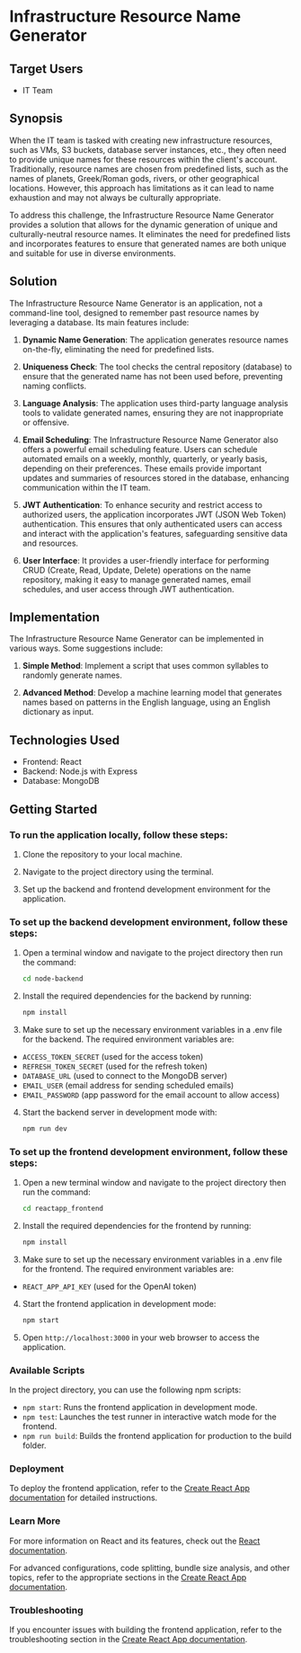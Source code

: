 # Infrastructure Resource Name Generator

## Target Users

- IT Team

## Synopsis

When the IT team is tasked with creating new infrastructure resources, such as VMs, S3 buckets, database 
server instances, etc., they often need to provide unique names for these resources within the client's 
account. Traditionally, resource names are chosen from predefined lists, such as the names of planets, 
Greek/Roman gods, rivers, or other geographical locations. However, this approach has limitations as it 
can lead to name exhaustion and may not always be culturally appropriate.

To address this challenge, the Infrastructure Resource Name Generator provides a solution that allows for 
the dynamic generation of unique and culturally-neutral resource names. It eliminates the need for predefined 
lists and incorporates features to ensure that generated names are both unique and suitable for use in 
diverse environments.

## Solution

The Infrastructure Resource Name Generator is an application, not a command-line tool, designed to remember past 
resource names by leveraging a database. Its main features include:

1. **Dynamic Name Generation**: The application generates resource names on-the-fly, eliminating the need for 
predefined lists.

2. **Uniqueness Check**: The tool checks the central repository (database) to ensure that the generated name has 
not been used before, preventing naming conflicts.

3. **Language Analysis**: The application uses third-party language analysis tools to validate generated names, 
ensuring they are not inappropriate or offensive.

4. **Email Scheduling**: The Infrastructure Resource Name Generator also offers a powerful email scheduling 
feature. Users can schedule automated emails on a weekly, monthly, quarterly, or yearly basis, depending on their 
preferences. These emails provide important updates and summaries of resources stored in the database, enhancing 
communication within the IT team.

5. **JWT Authentication**: To enhance security and restrict access to authorized users, the application incorporates 
JWT (JSON Web Token) authentication. This ensures that only authenticated users can access and interact with the 
application's features, safeguarding sensitive data and resources.

6. **User Interface**: It provides a user-friendly interface for performing CRUD (Create, Read, Update, Delete) 
operations on the name repository, making it easy to manage generated names, email schedules, and user access 
through JWT authentication.

## Implementation

The Infrastructure Resource Name Generator can be implemented in various ways. Some suggestions include:

1. **Simple Method**: Implement a script that uses common syllables to randomly generate names.

2. **Advanced Method**: Develop a machine learning model that generates names based on patterns in the English 
language, using an English dictionary as input.

## Technologies Used

- Frontend: React
- Backend: Node.js with Express
- Database: MongoDB

## Getting Started

### To run the application locally, follow these steps:

1. Clone the repository to your local machine.

2. Navigate to the project directory using the terminal.

3. Set up the backend and frontend development environment for the application.

### To set up the backend development environment, follow these steps:

1. Open a terminal window and navigate to the project directory then run the command:

    ```bash
    cd node-backend
    ```

2. Install the required dependencies for the backend by running:

    ```bash
    npm install
    ```
      
3. Make sure to set up the necessary environment variables in a .env file for the backend. The required environment 
variables are:

- `ACCESS_TOKEN_SECRET` (used for the access token)
- `REFRESH_TOKEN_SECRET` (used for the refresh token)
- `DATABASE_URL` (used to connect to the MongoDB server)
- `EMAIL_USER` (email address for sending scheduled emails)
- `EMAIL_PASSWORD` (app password for the email account to allow access)

4. Start the backend server in development mode with:

    ```bash
    npm run dev
    ```

### To set up the frontend development environment, follow these steps:

1. Open a new terminal window and navigate to the project directory then run the command:

    ```bash
    cd reactapp_frontend
    ```

2. Install the required dependencies for the frontend by running:

    ```bash
    npm install
    ```

3. Make sure to set up the necessary environment variables in a .env file for the frontend. The required environment variables are:

- `REACT_APP_API_KEY` (used for the OpenAI token)

4. Start the frontend application in development mode:

    ```bash
    npm start
    ```

5. Open `http://localhost:3000` in your web browser to access the application.

### Available Scripts

In the project directory, you can use the following npm scripts:

- `npm start`: Runs the frontend application in development mode.
- `npm test`: Launches the test runner in interactive watch mode for the frontend.
- `npm run build`: Builds the frontend application for production to the build folder.

### Deployment

To deploy the frontend application, refer to the [Create React App documentation](https://facebook.github.io/create-react-app/docs/deployment) 
for detailed instructions.

### Learn More

For more information on React and its features, check out the [React documentation](https://reactjs.org/docs).

For advanced configurations, code splitting, bundle size analysis, and other topics, refer to the appropriate 
sections in the [Create React App documentation](https://facebook.github.io/create-react-app/docs).

### Troubleshooting

If you encounter issues with building the frontend application, refer to the troubleshooting section in the 
[Create React App documentation](https://facebook.github.io/create-react-app/docs/troubleshooting#npm-run-build-fails-to-minify).